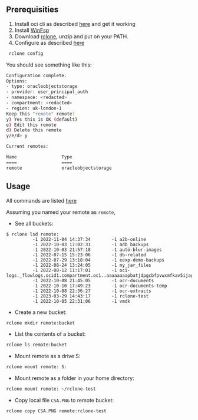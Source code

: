 ## Prerequisities 
1. Install oci cli as described [here](https://docs.oracle.com/en-us/iaas/Content/API/SDKDocs/cliinstall.htm)  and get it working 
2. Install [WinFsp](https://winfsp.dev/rel/)
3. Download [rclone](https://rclone.org/downloads/), unzip and put on your PATH. 
4. Configure as described [here](https://rclone.org/oracleobjectstorage/)

```bash 
 rclone config
```
You should see something like this:
```bash
Configuration complete.
Options:
- type: oracleobjectstorage
- provider: user_principal_auth
- namespace: <redacted>
- compartment: <redacted>
- region: uk-london-1
Keep this "remote" remote?
y) Yes this is OK (default)
e) Edit this remote
d) Delete this remote
y/e/d> y

Current remotes:

Name                 Type
====                 ====
remote               oracleobjectstorage
```

## Usage 
All commands are listed [here](https://rclone.org/oracleobjectstorage/)

Assuming you named your remote as `remote`, 

- See all buckets:
```
$ rclone lsd remote:
          -1 2022-11-04 14:37:34        -1 a2b-online
          -1 2022-10-03 17:02:31        -1 adb_backups
          -1 2022-10-03 21:57:18        -1 auto-blur-images
          -1 2022-07-15 15:23:06        -1 db-related
          -1 2022-07-29 13:18:04        -1 eexp-demo-backups
          -1 2022-08-24 13:24:05        -1 my_jar_files
          -1 2022-08-12 11:17:01        -1 oci-logs._flowlogs.ocid1.compartment.oc1..aaaaaaaapbatjdpgcbfpvwxmfkav5ijagbf7aepp5ln7xxlpl5ba347xukja
          -1 2022-10-08 21:45:05        -1 ocr-documents
          -1 2022-10-10 17:49:23        -1 ocr-documents-temp
          -1 2022-10-08 22:36:27        -1 ocr-extracts
          -1 2023-03-29 14:43:17        -1 rclone-test
          -1 2022-10-05 22:31:06        -1 vmdk
```

- Create a new bucket:
```bash
rclone mkdir remote:bucket
```

- List the contents of a bucket:
```bash 
rclone ls remote:bucket
```

- Mount remote as a drive S:
```bash
rclone mount remote: S:
```

- Mount remote as a folder in your home directory:
```bash
rclone mount remote: ~/rclone-test
```

- Copy local file `CSA.PNG` to remote bucket:
```bash 
rclone copy CSA.PNG remote:rclone-test
```